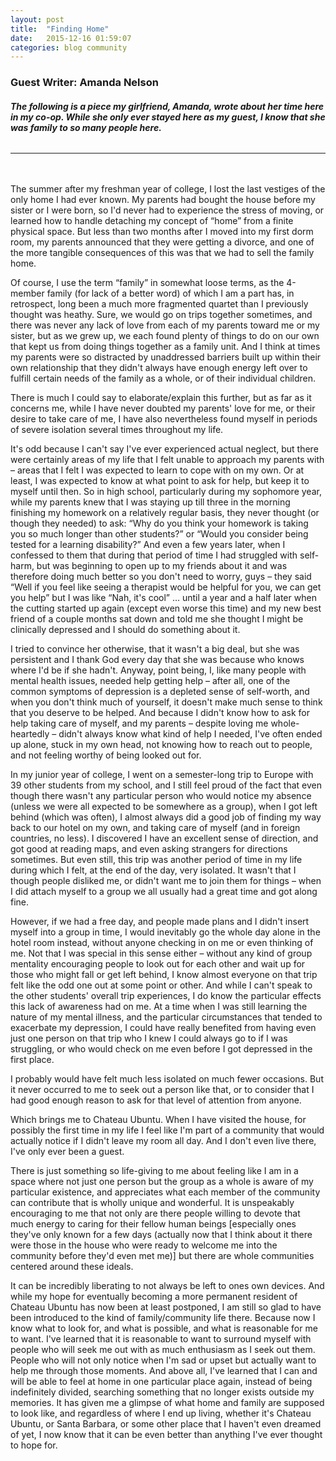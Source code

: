 ```yaml
---
layout: post
title:  "Finding Home"
date:   2015-12-16 01:59:07
categories: blog community
---
```

### Guest Writer: Amanda Nelson

###### __The following is a piece my girlfriend, Amanda, wrote about her time here in my co-op. While she only ever stayed here as my guest, I know that she was family to so many people here.__

---
<br>
<br>
The summer after my freshman year of college, I lost the last vestiges of the only home I had ever known. My parents had bought the house before my sister or I were born, so I'd never had to experience the stress of moving, or learned how to handle detaching my concept of “home” from a finite physical space. But less than two months after I moved into my first dorm room, my parents announced that they were getting a divorce, and one of the more tangible consequences of this was that we had to sell the family home.

Of course, I use the term “family” in somewhat loose terms, as the 4-member family (for lack of a better word) of which I am a part has, in retrospect, long been a much more fragmented quartet than I previously thought was heathy. Sure, we would go on trips together sometimes, and there was never any lack of love from each of my parents toward me or my sister, but as we grew up, we each found plenty of things to do on our own that kept us from doing things together as a family unit. And I think at times my parents were so distracted by unaddressed barriers built up within their own relationship that they didn't always have enough energy left over to fulfill certain needs of the family as a whole, or of their individual children.

There is much I could say to elaborate/explain this further, but as far as it concerns me, while I have never doubted my parents' love for me, or their desire to take care of me, I have also nevertheless found myself in periods of severe isolation several times throughout my life.

It's odd because I can't say I've ever experienced actual neglect, but there were certainly areas of my life that I felt unable to approach my parents with – areas that I felt I was expected to learn to cope with on my own. Or at least, I was expected to know at what point to ask for help, but keep it to myself until then. So in high school, particularly during my sophomore year, while my parents knew that I was staying up till three in the morning finishing my homework on a relatively regular basis, they never thought (or though they needed) to ask: “Why do you think your homework is taking you so much longer than other students?” or “Would you consider being tested for a learning disability?” And even a few years later, when I confessed to them that during that period of time I had struggled with self-harm, but was beginning to open up to my friends about it and was therefore doing much better so you don't need to worry, guys – they said “Well if you feel like seeing a therapist would be helpful for you, we can get you help” but I was like “Nah, it's cool” … until a year and a half later when the cutting started up again (except even worse this time) and my new best friend of a couple months sat down and told me she thought I might be clinically depressed and I should do something about it.

I tried to convince her otherwise, that it wasn't a big deal, but she was persistent and I thank God every day that she was because who knows where I'd be if she hadn't. Anyway, point being, I, like many people with mental health issues, needed help getting help – after all, one of the common symptoms of depression is a depleted sense of self-worth, and when you don't think much of yourself, it doesn't make much sense to think that you deserve to be helped. And because I didn't know how to ask for help taking care of myself, and my parents – despite loving me whole-heartedly – didn't always know what kind of help I needed, I've often ended up alone, stuck in my own head, not knowing how to reach out to people, and not feeling worthy of being looked out for.

In my junior year of college, I went on a semester-long trip to Europe with 39 other students from my school, and I still feel proud of the fact that even though there wasn't any particular person who would notice my absence (unless we were all expected to be somewhere as a group), when I got left behind (which was often), I almost always did a good job of finding my way back to our hotel on my own, and taking care of myself (and in foreign countries, no less). I discovered I have an excellent sense of direction, and got good at reading maps, and even asking strangers for directions sometimes. But even still, this trip was another period of time in my life during which I felt, at the end of the day, very isolated. It wasn't that I though people disliked me, or didn't want me to join them for things – when I did attach myself to a group we all usually had a great time and got along fine.

However, if we had a free day, and people made plans and I didn't insert myself into a group in time, I would inevitably go the whole day alone in the hotel room instead, without anyone checking in on me or even thinking of me. Not that I was special in this sense either – without any kind of group mentality encouraging people to look out for each other and wait up for those who might fall or get left behind, I know almost everyone on that trip felt like the odd one out at some point or other. And while I can't speak to the other students' overall trip experiences, I do know the particular effects this lack of awareness had on me. At a time when I was still learning the nature of my mental illness, and the particular circumstances that tended to exacerbate my depression, I could have really benefited from having even just one person on that trip who I knew I could always go to if I was struggling, or who would check on me even before I got depressed in the first place.

I probably would have felt much less isolated on much fewer occasions. But it never occurred to me to seek out a person like that, or to consider that I had good enough reason to ask for that level of attention from anyone.

Which brings me to Chateau Ubuntu. When I have visited the house, for possibly the first time in my life I feel like I'm part of a community that would actually notice if I didn't leave my room all day. And I don't even live there, I've only ever been a guest.

There is just something so life-giving to me about feeling like I am in a space where not just one person but the group as a whole is aware of my particular existence, and appreciates what each member of the community can contribute that is wholly unique and wonderful. It is unspeakably encouraging to me that not only are there people willing to devote that much energy to caring for their fellow human beings [especially ones they've only known for a few days (actually now that I think about it there were those in the house who were ready to welcome me into the community before they'd even met me)] but there are whole communities centered around these ideals.

It can be incredibly liberating to not always be left to ones own devices. And while my hope for eventually becoming a more permanent resident of Chateau Ubuntu has now been at least postponed, I am still so glad to have been introduced to the kind of family/community life there. Because now I know what to look for, and what is possible, and what is reasonable for me to want. I've learned that it is reasonable to want to surround myself with people who will seek me out with as much enthusiasm as I seek out them. People who will not only notice when I'm sad or upset but actually want to help me through those moments. And above all, I've learned that I can and will be able to feel at home in one particular place again, instead of being indefinitely divided, searching something that no longer exists outside my memories. It has given me a glimpse of what home and family are supposed to look like, and regardless of where I end up living, whether it's Chateau Ubuntu, or Santa Barbara, or some other place that I haven't even dreamed of yet, I now know that it can be even better than anything I've ever thought to hope for.
